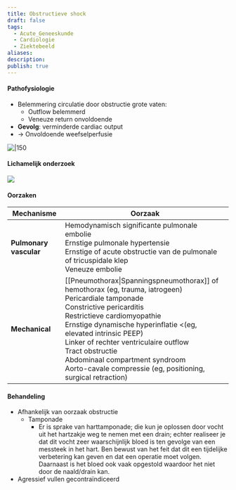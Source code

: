 ```yaml
---
title: Obstructieve shock
draft: false
tags:
  - Acute_Geneeskunde
  - Cardiologie
  - Ziektebeeld
aliases: 
description: 
publish: true
---
```



#### Pathofysiologie
- Belemmering circulatie door obstructie grote vaten:
	- Outflow belemmerd
	- Veneuze return onvoldoende
- **Gevolg**: verminderde cardiac output
- → Onvoldoende weefselperfusie

![|150](https://i.imgur.com/UM3t9ur.png)


#### Lichamelijk onderzoek
![](https://i.imgur.com/0nJ7FCR.png)


#### Oorzaken

| Mechanisme |Oorzaak                                                                                                                                                             |
| ---------------------- | -------------------------------------- |
| **Pulmonary vascular** | Hemodynamisch significante pulmonale embolie </br> Ernstige pulmonale hypertensie </br> Ernstige of acute obstructie van de pulmonale of tricuspidale klep </br> Veneuze embolie                                                                                                                                                                                                                                                                                                                                                                                                                                                           |
| **Mechanical**         | [[Pneumothorax\|Spanningspneumothorax]] of hemothorax (eg, trauma, iatrogeen) </br> Pericardiale tamponade </br> Constrictive pericarditis </br>  Restrictieve cardiomyopathie </br> Ernstige dynamische hyperinflatie <(eg, elevated intrinsic PEEP) </br> Linker of rechter ventriculaire outflow </br> Tract obstructie </br> Abdominaal compartment syndroom </br> Aorto-cavale compressie (eg, positioning, surgical retraction) |



#### Behandeling
- Afhankelijk van oorzaak obstructie
	- Tamponade
		- Er is sprake van harttamponade; die kun je oplossen door vocht uit het hartzakje weg te nemen met een drain; echter realiseer je dat dit vocht zeer waarschijnlijk bloed is ten gevolge van een messteek in het hart. Ben bewust van het feit dat dit een tijdelijke verbetering kan geven en dat een operatie moet volgen. Daarnaast is het bloed ook vaak opgestold waardoor het niet door de naald/drain kan.
- Agressief vullen gecontraïndiceerd
